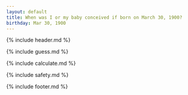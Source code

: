 ```yaml
---
layout: default
title: When was I or my baby conceived if born on March 30, 1900?
birthday: Mar 30, 1900
---
```


{% include header.md %}

{% include guess.md %}

{% include calculate.md %}

{% include safety.md %}

{% include footer.md %}



